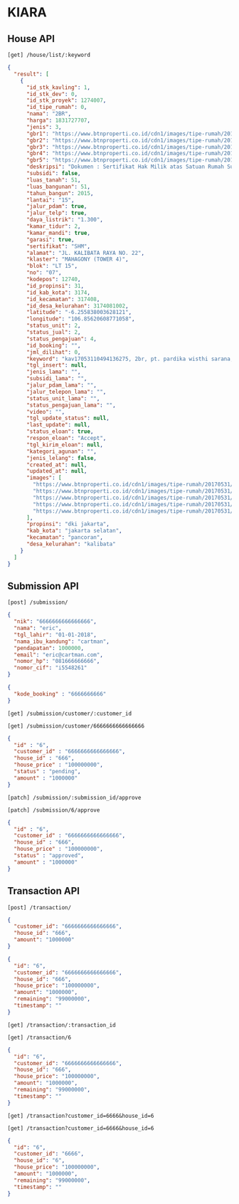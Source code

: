 # KIARA

## House API

```[get] /house/list/:keyword```

```json
{
  "result": [
    {
      "id_stk_kavling": 1,
      "id_stk_dev": 0,
      "id_stk_proyek": 1274007,
      "id_tipe_rumah": 0,
      "nama": "2BR",
      "harga": 1831727707,
      "jenis": 3,
      "gbr1": "https://www.btnproperti.co.id/cdn1/images/tipe-rumah/20170531/medium/395151f9-75cc-4eb0-8b8e-9061e708e1fd.jpeg",
      "gbr2": "https://www.btnproperti.co.id/cdn1/images/tipe-rumah/20170531/medium/3e919f08-998c-49f9-98de-9287bea07299.jpeg",
      "gbr3": "https://www.btnproperti.co.id/cdn1/images/tipe-rumah/20170531/medium/c0f30a08-0fc1-4762-a3d4-50010a0c8558.jpeg",
      "gbr4": "https://www.btnproperti.co.id/cdn1/images/tipe-rumah/20170531/medium/2d4816bf-2215-409a-a395-53c243b3fe5f.jpeg",
      "gbr5": "https://www.btnproperti.co.id/cdn1/images/tipe-rumah/20170531/medium/9c63704d-c497-4c44-aeea-853cb9e21f7f.jpeg",
      "deskripsi": "Dokumen : Sertifikat Hak Milik atas Satuan Rumah Susun (SHMSRS)\nFasilitas :Parking Lot, Sky Lounge, Tree Pit, Fitness Centre, ATM Gallery, Minimarket, Triple Play, (TV Cable, Telephone, Internet) 24 Hours Security, Acces Card Security System.\nFasilitas ",
      "subsidi": false,
      "luas_tanah": 51,
      "luas_bangunan": 51,
      "tahun_bangun": 2015,
      "lantai": "15",
      "jalur_pdam": true,
      "jalur_telp": true,
      "daya_listrik": "1.300",
      "kamar_tidur": 2,
      "kamar_mandi": true,
      "garasi": true,
      "sertifikat": "SHM",
      "alamat": "JL. KALIBATA RAYA NO. 22",
      "klaster": "MAHAGONY (TOWER 4)",
      "blok": "LT 15",
      "no": "07",
      "kodepos": 12740,
      "id_propinsi": 31,
      "id_kab_kota": 3174,
      "id_kecamatan": 317408,
      "id_desa_kelurahan": 3174081002,
      "latitude": "-6.255838003628121",
      "longitude": "106.85620608771058",
      "status_unit": 2,
      "status_jual": 2,
      "status_pengajuan": 4,
      "id_booking": "",
      "jml_dilihat": 0,
      "keyword": "kav17053110494136275, 2br, pt. pardika wisthi sarana, woodland park residence apartemen, 2br, dki jakarta, kota adm. jakarta selatan, pancoran, kalibata",
      "tgl_insert": null,
      "jenis_lama": "",
      "subsidi_lama": "",
      "jalur_pdam_lama": "",
      "jalur_telepon_lama": "",
      "status_unit_lama": "",
      "status_pengajuan_lama": "",
      "video": "",
      "tgl_update_status": null,
      "last_update": null,
      "status_eloan": true,
      "respon_eloan": "Accept",
      "tgl_kirim_eloan": null,
      "kategori_agunan": "",
      "jenis_lelang": false,
      "created_at": null,
      "updated_at": null,
      "images": [
        "https://www.btnproperti.co.id/cdn1/images/tipe-rumah/20170531/medium/395151f9-75cc-4eb0-8b8e-9061e708e1fd.jpeg",
        "https://www.btnproperti.co.id/cdn1/images/tipe-rumah/20170531/medium/3e919f08-998c-49f9-98de-9287bea07299.jpeg",
        "https://www.btnproperti.co.id/cdn1/images/tipe-rumah/20170531/medium/c0f30a08-0fc1-4762-a3d4-50010a0c8558.jpeg",
        "https://www.btnproperti.co.id/cdn1/images/tipe-rumah/20170531/medium/2d4816bf-2215-409a-a395-53c243b3fe5f.jpeg",
        "https://www.btnproperti.co.id/cdn1/images/tipe-rumah/20170531/medium/9c63704d-c497-4c44-aeea-853cb9e21f7f.jpeg"
      ],
      "propinsi": "dki jakarta",
      "kab_kota": "jakarta selatan",
      "kecamatan": "pancoran",
      "desa_kelurahan": "kalibata"
    }
  ]
}
```

## Submission API

```[post] /submission/```

```json
{
  "nik": "6666666666666666",
  "nama": "eric",
  "tgl_lahir": "01-01-2018",
  "nama_ibu_kandung": "cartman",
  "pendapatan": 1000000,
  "email": "eric@cartman.com",
  "nomor_hp": "081666666666",
  "nomor_cif": "i5548261"
}
```

```json
{
  "kode_booking" : "6666666666"
}
```

```[get] /submission/customer/:customer_id```

```
[get] /submission/customer/6666666666666666
```

```json
{
  "id" : "6",
  "customer_id" : "6666666666666666",
  "house_id" : "666",
  "house_price" : "100000000",
  "status" : "pending",
  "amount" : "1000000"
}
```

```[patch] /submission/:submission_id/approve```

```
[patch] /submission/6/approve
```

```json
{
  "id" : "6",
  "customer_id" : "6666666666666666",
  "house_id" : "666",
  "house_price" : "100000000",
  "status" : "approved",
  "amount" : "1000000"
}
```

## Transaction API

```[post] /transaction/```

```json
{
  "customer_id": "6666666666666666",
  "house_id": "666",
  "amount": "1000000"
}
```

```json
{
  "id": "6",
  "customer_id": "6666666666666666",
  "house_id": "666",
  "house_price": "100000000",
  "amount": "1000000",
  "remaining": "99000000",
  "timestamp": ""
}
```

```[get] /transaction/:transaction_id```

```
[get] /transaction/6
```

```json
{
  "id": "6",
  "customer_id": "6666666666666666",
  "house_id": "666",
  "house_price": "100000000",
  "amount": "1000000",
  "remaining": "99000000",
  "timestamp": ""
}
```

```[get] /transaction?customer_id=6666&house_id=6```

```
[get] /transaction?customer_id=6666&house_id=6
```

```json
{
  "id": "6",
  "customer_id": "6666",
  "house_id": "6",
  "house_price": "100000000",
  "amount": "1000000",
  "remaining": "99000000",
  "timestamp": ""
}
```
